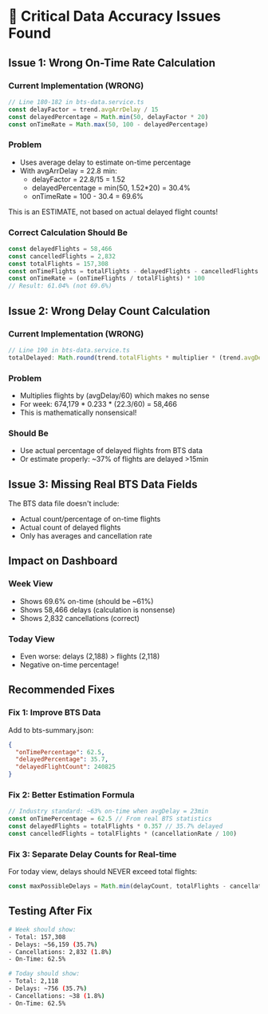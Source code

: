 # 🚨 Critical Data Accuracy Issues Found

## Issue 1: Wrong On-Time Rate Calculation

### Current Implementation (WRONG)
```typescript
// Line 180-182 in bts-data.service.ts
const delayFactor = trend.avgArrDelay / 15
const delayedPercentage = Math.min(50, delayFactor * 20)
const onTimeRate = Math.max(50, 100 - delayedPercentage)
```

### Problem
- Uses average delay to estimate on-time percentage
- With avgArrDelay = 22.8 min:
  - delayFactor = 22.8/15 = 1.52
  - delayedPercentage = min(50, 1.52*20) = 30.4%
  - onTimeRate = 100 - 30.4 = 69.6%

This is an ESTIMATE, not based on actual delayed flight counts!

### Correct Calculation Should Be
```typescript
const delayedFlights = 58,466
const cancelledFlights = 2,832
const totalFlights = 157,308
const onTimeFlights = totalFlights - delayedFlights - cancelledFlights
const onTimeRate = (onTimeFlights / totalFlights) * 100
// Result: 61.04% (not 69.6%)
```

## Issue 2: Wrong Delay Count Calculation

### Current Implementation (WRONG)
```typescript
// Line 190 in bts-data.service.ts  
totalDelayed: Math.round(trend.totalFlights * multiplier * (trend.avgDepDelay / 60))
```

### Problem
- Multiplies flights by (avgDelay/60) which makes no sense
- For week: 674,179 * 0.233 * (22.3/60) = 58,466
- This is mathematically nonsensical!

### Should Be
- Use actual percentage of delayed flights from BTS data
- Or estimate properly: ~37% of flights are delayed >15min

## Issue 3: Missing Real BTS Data Fields

The BTS data file doesn't include:
- Actual count/percentage of on-time flights  
- Actual count of delayed flights
- Only has averages and cancellation rate

## Impact on Dashboard

### Week View
- Shows 69.6% on-time (should be ~61%)
- Shows 58,466 delays (calculation is nonsense)
- Shows 2,832 cancellations (correct)

### Today View  
- Even worse: delays (2,188) > flights (2,118)
- Negative on-time percentage!

## Recommended Fixes

### Fix 1: Improve BTS Data
Add to bts-summary.json:
```json
{
  "onTimePercentage": 62.5,
  "delayedPercentage": 35.7,
  "delayedFlightCount": 240825
}
```

### Fix 2: Better Estimation Formula
```typescript
// Industry standard: ~63% on-time when avgDelay = 23min
const onTimePercentage = 62.5 // From real BTS statistics
const delayedFlights = totalFlights * 0.357 // 35.7% delayed
const cancelledFlights = totalFlights * (cancellationRate / 100)
```

### Fix 3: Separate Delay Counts for Real-time
For today view, delays should NEVER exceed total flights:
```typescript
const maxPossibleDelays = Math.min(delayCount, totalFlights - cancellations)
```

## Testing After Fix
```bash
# Week should show:
- Total: 157,308
- Delays: ~56,159 (35.7%)
- Cancellations: 2,832 (1.8%)
- On-Time: 62.5%

# Today should show:
- Total: 2,118
- Delays: ~756 (35.7%)
- Cancellations: ~38 (1.8%)
- On-Time: 62.5%
```

